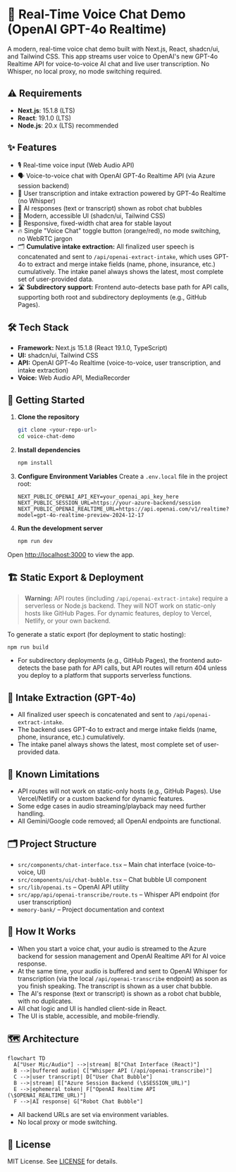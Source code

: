 # 🎤 Real-Time Voice Chat Demo (OpenAI GPT-4o Realtime)

A modern, real-time voice chat demo built with Next.js, React, shadcn/ui, and Tailwind CSS. This app streams user voice to OpenAI's new GPT-4o Realtime API for voice-to-voice AI chat and live user transcription. No Whisper, no local proxy, no mode switching required.

## ⚠️ Requirements

- **Next.js**: 15.1.8 (LTS)
- **React**: 19.1.0 (LTS)
- **Node.js**: 20.x (LTS) recommended

## ✨ Features

- 🎙️ Real-time voice input (Web Audio API)
- 🗣️ Voice-to-voice chat with OpenAI GPT-4o Realtime API (via Azure session backend)
- 📝 User transcription and intake extraction powered by GPT-4o Realtime (no Whisper)
- 💬 AI responses (text or transcript) shown as robot chat bubbles
- 💎 Modern, accessible UI (shadcn/ui, Tailwind CSS)
- 📱 Responsive, fixed-width chat area for stable layout
- 🔥 Single "Voice Chat" toggle button (orange/red), no mode switching, no WebRTC jargon
- 🗂️ **Cumulative intake extraction:** All finalized user speech is concatenated and sent to `/api/openai-extract-intake`, which uses GPT-4o to extract and merge intake fields (name, phone, insurance, etc.) cumulatively. The intake panel always shows the latest, most complete set of user-provided data.
- 🛣️ **Subdirectory support:** Frontend auto-detects base path for API calls, supporting both root and subdirectory deployments (e.g., GitHub Pages).

## 🛠️ Tech Stack

- **Framework:** Next.js 15.1.8 (React 19.1.0, TypeScript)
- **UI:** shadcn/ui, Tailwind CSS
- **API:** OpenAI GPT-4o Realtime (voice-to-voice, user transcription, and intake extraction)
- **Voice:** Web Audio API, MediaRecorder

## 🚀 Getting Started

1. **Clone the repository**
   ```bash
   git clone <your-repo-url>
   cd voice-chat-demo
   ```

2. **Install dependencies**
   ```bash
   npm install
   ```

3. **Configure Environment Variables**
   Create a `.env.local` file in the project root:
   ```
   NEXT_PUBLIC_OPENAI_API_KEY=your_openai_api_key_here
   NEXT_PUBLIC_SESSION_URL=https://your-azure-backend/session
   NEXT_PUBLIC_OPENAI_REALTIME_URL=https://api.openai.com/v1/realtime?model=gpt-4o-realtime-preview-2024-12-17
   ```

4. **Run the development server**
   ```bash
   npm run dev
   ```

Open [http://localhost:3000](http://localhost:3000) to view the app.

## 🏗️ Static Export & Deployment

> **Warning:** API routes (including `/api/openai-extract-intake`) require a serverless or Node.js backend. They will NOT work on static-only hosts like GitHub Pages. For dynamic features, deploy to Vercel, Netlify, or your own backend.

To generate a static export (for deployment to static hosting):

```bash
npm run build
```

- For subdirectory deployments (e.g., GitHub Pages), the frontend auto-detects the base path for API calls, but API routes will return 404 unless you deploy to a platform that supports serverless functions.

## 🧠 Intake Extraction (GPT-4o)

- All finalized user speech is concatenated and sent to `/api/openai-extract-intake`.
- The backend uses GPT-4o to extract and merge intake fields (name, phone, insurance, etc.) cumulatively.
- The intake panel always shows the latest, most complete set of user-provided data.

## 📝 Known Limitations

- API routes will not work on static-only hosts (e.g., GitHub Pages). Use Vercel/Netlify or a custom backend for dynamic features.
- Some edge cases in audio streaming/playback may need further handling.
- All Gemini/Google code removed; all OpenAI endpoints are functional.

## 🗂️ Project Structure

- `src/components/chat-interface.tsx` – Main chat interface (voice-to-voice, UI)
- `src/components/ui/chat-bubble.tsx` – Chat bubble UI component
- `src/lib/openai.ts` – OpenAI API utility
- `src/app/api/openai-transcribe/route.ts` – Whisper API endpoint (for user transcription)
- `memory-bank/` – Project documentation and context

## 📝 How It Works

- When you start a voice chat, your audio is streamed to the Azure backend for session management and OpenAI Realtime API for AI voice response.
- At the same time, your audio is buffered and sent to OpenAI Whisper for transcription (via the local `/api/openai-transcribe` endpoint) as soon as you finish speaking. The transcript is shown as a user chat bubble.
- The AI's response (text or transcript) is shown as a robot chat bubble, with no duplicates.
- All chat logic and UI is handled client-side in React.
- The UI is stable, accessible, and mobile-friendly.

## 🗺️ Architecture

```mermaid
flowchart TD
  A["User Mic/Audio"] -->|stream| B["Chat Interface (React)"]
  B -->|buffered audio| C["Whisper API (/api/openai-transcribe)"]
  C -->|user transcript| D["User Chat Bubble"]
  B -->|stream| E["Azure Session Backend (\$SESSION_URL)"]
  E -->|ephemeral token| F["OpenAI Realtime API (\$OPENAI_REALTIME_URL)"]
  F -->|AI response| G["Robot Chat Bubble"]
```

- All backend URLs are set via environment variables.
- No local proxy or mode switching.

## 📄 License

MIT License. See [LICENSE](./LICENSE) for details.
